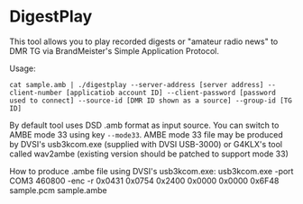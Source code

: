 # DigestPlay

This tool allows you to play recorded digests or "amateur radio news" to DMR TG via BrandMeister's Simple Application Protocol.

Usage:

`cat sample.amb | ./digestplay --server-address [server address] --client-number [applicatiob account ID] --client-password [password used to connect] --source-id [DMR ID shown as a source] --group-id [TG ID]`

By default tool uses DSD .amb format as input source. You can switch to AMBE mode 33 using key `--mode33`.
AMBE mode 33 file may be produced by DVSI's usb3kcom.exe (supplied with DVSI USB-3000) or G4KLX's tool called wav2ambe (existing version should be patched to support mode 33)

How to produce .ambe file using DVSI's usb3kcom.exe:
usb3kcom.exe -port COM3 460800 -enc -r 0x0431 0x0754 0x2400 0x0000 0x0000 0x6F48 sample.pcm sample.ambe
